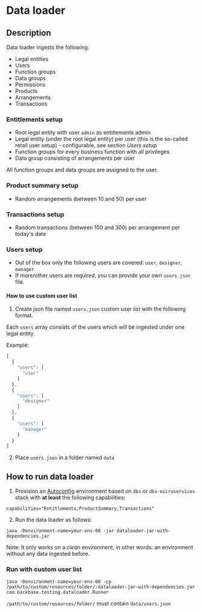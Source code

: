 # Data loader

## Description
Data loader ingests the following:
- Legal entities
- Users
- Function groups
- Data groups
- Permissions
- Products
- Arrangements
- Transactions

### Entitlements setup
- Root legal entity with user `admin` as entitlements admin
- Legal entity (under the root legal entity) per user (this is the so-called retail user setup) - configurable, see section *Users setup*
- Function groups for every business function with all privileges
- Data group consisting of arrangements per user

All function groups and data groups are assigned to the user.

### Product summary setup
- Random arrangements (between 10 and 50) per user

### Transactions setup
- Random transactions (between 100 and 300) per arrangement per today's date

### Users setup
- Out of the box only the following users are covered: `user`, `designer`, `manager`
- If more/other users are required, you can provide your own `users.json` file.

#### How to use custom user list
1. Create json file named `users.json` custom user list with the following format.

Each `users` array consists of the users which will be ingested under one legal entity.

Example:
```javascript
[
  {
    "users": [
      "user"
    ]
  },
  {
    "users": [
      "designer"
    ]
  },
  {
    "users": [
      "manager"
    ]
  }
]
```
2. Place `users.json` in a folder named `data`

## How to run data loader
1. Provision an [Autoconfig](https://backbase.atlassian.net/wiki/x/94BtC) environment based on `dbs` or `dbs-microservices` stack with **at least** the following capabilities:
```
capabilities="Entitlements,ProductSummary,Transactions"
```
2. Run the data loader as follows:
```
java -Denvironment-name=your-env-00 -jar dataloader-jar-with-dependencies.jar
```
Note: It only works on a *clean* environment, in other words: an environment without any data ingested before.

### Run with custom user list
```
java -Denvironment-name=your-env-00 -cp /path/to/custom/resources/folder/:dataloader-jar-with-dependencies.jar com.backbase.testing.dataloader.Runner
```
`/path/to/custom/resources/folder/` must contain `data/users.json`